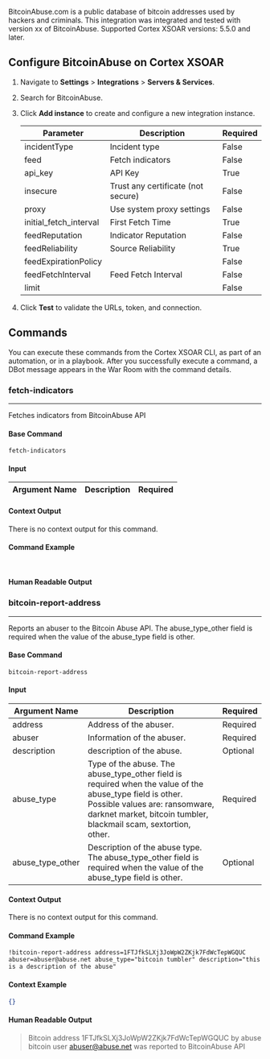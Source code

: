 BitcoinAbuse.com is a public database of bitcoin addresses used by hackers and criminals.
This integration was integrated and tested with version xx of BitcoinAbuse.
Supported Cortex XSOAR versions: 5.5.0 and later.

## Configure BitcoinAbuse on Cortex XSOAR

1. Navigate to **Settings** > **Integrations** > **Servers & Services**.
2. Search for BitcoinAbuse.
3. Click **Add instance** to create and configure a new integration instance.

    | **Parameter** | **Description** | **Required** |
    | --- | --- | --- |
    | incidentType | Incident type | False |
    | feed | Fetch indicators | False |
    | api_key | API Key | True |
    | insecure | Trust any certificate \(not secure\) | False |
    | proxy | Use system proxy settings | False |
    | initial_fetch_interval | First Fetch Time | True |
    | feedReputation | Indicator Reputation | False |
    | feedReliability | Source Reliability | True |
    | feedExpirationPolicy |  | False |
    | feedFetchInterval | Feed Fetch Interval | False |
    | limit |  | False |

4. Click **Test** to validate the URLs, token, and connection.
## Commands
You can execute these commands from the Cortex XSOAR CLI, as part of an automation, or in a playbook.
After you successfully execute a command, a DBot message appears in the War Room with the command details.
### fetch-indicators
***
Fetches indicators from BitcoinAbuse API


#### Base Command

`fetch-indicators`
#### Input

| **Argument Name** | **Description** | **Required** |
| --- | --- | --- |


#### Context Output

There is no context output for this command.

#### Command Example
``` ```

#### Human Readable Output



### bitcoin-report-address
***
Reports an abuser to the Bitcoin Abuse API. The abuse_type_other field is required when the value of the abuse_type field is other.


#### Base Command

`bitcoin-report-address`
#### Input

| **Argument Name** | **Description** | **Required** |
| --- | --- | --- |
| address | Address of the abuser. | Required | 
| abuser | Information of the abuser. | Required | 
| description | description of the abuse. | Optional | 
| abuse_type | Type of the abuse. The abuse_type_other field is required when the value of the abuse_type field is other. Possible values are: ransomware, darknet market, bitcoin tumbler, blackmail scam, sextortion, other. | Required | 
| abuse_type_other | Description of the abuse type. The abuse_type_other field is required when the value of the abuse_type field is other. | Optional | 


#### Context Output

There is no context output for this command.

#### Command Example
```!bitcoin-report-address address=1FTJfkSLXj3JoWpW2ZKjk7FdWcTepWGQUC abuser=abuser@abuse.net abuse_type="bitcoin tumbler" description="this is a description of the abuse"```

#### Context Example
```json
{}
```

#### Human Readable Output

>Bitcoin address 1FTJfkSLXj3JoWpW2ZKjk7FdWcTepWGQUC by abuse bitcoin user abuser@abuse.net was reported to BitcoinAbuse API
